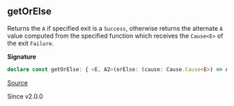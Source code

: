 ## getOrElse

Returns the `A` if specified exit is a `Success`, otherwise returns the
alternate `A` value computed from the specified function which receives the
`Cause<E>` of the exit `Failure`.

**Signature**

```ts
declare const getOrElse: { <E, A2>(orElse: (cause: Cause.Cause<E>) => A2): <A>(self: Exit<A, E>) => A2 | A; <A, E, A2>(self: Exit<A, E>, orElse: (cause: Cause.Cause<E>) => A2): A | A2; }
```

[Source](https://github.com/Effect-TS/effect/tree/main/packages/effect/src/Exit.ts#L252)

Since v2.0.0